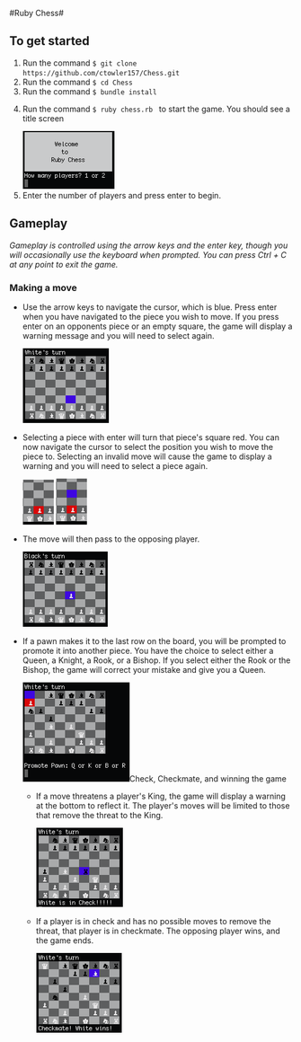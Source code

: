 #Ruby Chess#

## To get started
  <ol>
    <li>Run the command <code>$ git clone https://github.com/ctowler157/Chess.git </code></li>
    <li>Run the command <code>$ cd Chess </code></li>
    <li>Run the command <code>$ bundle install </code></li>
    <li>
      <p>
        Run the command <code>$ ruby chess.rb </code> to start the game.  You should see a title screen
      </p>
      <img src="assets/images/welcome_screen.png" />
    </li>
    <li>Enter the number of players and press enter to begin.</li>
  </ol>

## Gameplay
<p>
  <em>Gameplay is controlled using the arrow keys and the enter key, though you will occasionally use the keyboard when prompted. You can press Ctrl + C at any point to exit the game.</em>
</p>

### Making a move
<ul>
  <li>
    <p>
      Use the arrow keys to navigate the cursor, which is blue.  Press enter when you have navigated to the piece you wish to move.  If you press enter on an opponents piece or an empty square, the game will display a warning message and you will need to select again.
    </p>
    <img src="assets/images/select_move_1.png" />
  </li>
  <li>
    <p>
      Selecting a piece with enter will turn that piece's square red.  You can now navigate the cursor to select the position you wish to move the piece to.  Selecting an invalid move will cause the game to display a warning and you will need to select a piece again.
    </p>
    <img src="assets/images/select_move_2a.png" />
    <img src="assets/images/select_move_2b.png" />
  </li>
  <li>
    <p>
      The move will then pass to the opposing player.
    </p>
    <img src="assets/images/select_move_3.png" />
  </li>
  <li>
    <p>
      If a pawn makes it to the last row on the board, you will be prompted to promote it into another piece.  You have the choice to select either a Queen, a Knight, a Rook, or a Bishop.  If you select either the Rook or the Bishop, the game will correct your mistake and give you a Queen.
    </p>
    <img src="assets/images/promotion.png" alt="$ />
  </li>
</ul>

### Check, Checkmate, and winning the game
<ul>
  <li>
    <p>
      If a move threatens a player's King, the game will display a warning at the bottom to reflect it.  The player's moves will be limited to those that remove the threat to the King.
    </p>
    <img src="assets/images/check.png" />
  </li>
  <li>
    <p>
      If a player is in check and has no possible moves to remove the threat, that player is in checkmate.  The opposing player wins, and the game ends.
    </p>
    <img src="assets/images/check_mate.png" />
  </li>
</ul>
